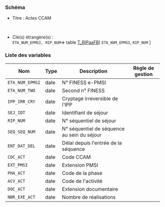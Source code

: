 ### Schéma


- Titre : Actes CCAM
<br />



- Clé(s) étrangère(s) : <br />
`ETA_NUM_EPMSI, RIP_NUM`=> table [T_RIPaaFB](/tables/T_RIPaaFB)[ `ETA_NUM_EPMSI`, `RIP_NUM` ]<br />

 
### Liste des variables

Nom | Type | Description | Règle de gestion
-|-|-|-
`ETA_NUM_EPMSI`| date |N° FINESS e-PMSI||
`ETA_NUM_TWO`| date |Second n° FINESS||
`IPP_IRR_CRY`| date |Cryptage irreversible de l'IPP||
`SEJ_IDT`| date |Identifiant de séjour||
`RIP_NUM`| date |N° séquentiel de séjour||
`SEQ_SEQ_NUM`| date |N° séquentiel de séquence au sein du séjour||
`ENT_DAT_DEL`| date |Délai depuis l'entrée de la séquence||
`CDC_ACT`| date |Code CCAM||
`EXT_PMSI`| date |Extension PMSI||
`PHA_ACT`| date |Code de la phase||
`ACV_ACT`| date |Code de l'activité||
`DOC_ACT`| date |Extension documentaire||
`NBR_EXE_ACT`| date |Nombre de réalisations||